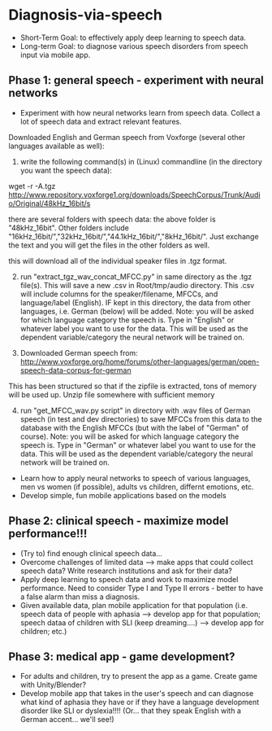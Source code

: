 # Diagnosis-via-speech
* Short-Term Goal: to effectively apply deep learning to speech data. 
* Long-term Goal: to diagnose various speech disorders from speech input via mobile app.  


## Phase 1: general speech - experiment with neural networks
* Experiment with how neural networks learn from speech data. Collect a lot of speech data and extract relevant features.

Downloaded English and German speech from Voxforge (several other languages available as well): 

1) write the following command(s) in (Linux) commandline (in the directory you want the speech data):  

wget -r -A.tgz http://www.repository.voxforge1.org/downloads/SpeechCorpus/Trunk/Audio/Original/48kHz_16bit/s

there are several folders with speech data: the above folder is "48kHz_16bit". Other folders include "16kHz_16bit/","32kHz_16bit/","44.1kHz_16bit/","8kHz_16bit/". Just exchange the text and you will get the files in the other folders as well.

this will download all of the individual speaker files in .tgz format. 

2) run "extract_tgz_wav_concat_MFCC.py" in same directory as the .tgz file(s). This will save a new .csv in  Root/tmp/audio directory. This .csv will include columns for the speaker/filename, MFCCs, and language/label (English). IF kept in this directory, the data from other languages, i.e. German (below) will be added. Note: you will be asked for which language category the speech is. Type in "English" or whatever label you want to use for the data. This will be used as the dependent variable/category the neural network will be trained on.

3) Downloaded German speech from: http://www.voxforge.org/home/forums/other-languages/german/open-speech-data-corpus-for-german

This has been structured so that if the zipfile is extracted, tons of memory will be used up. Unzip file somewhere with sufficient memory

4) run "get_MFCC_wav.py script" in directory with .wav files of German speech (in test and dev directories) to save MFCCs from this data to the database with the English MFCCs (but with the label of "German" of course). Note: you will be asked for which language category the speech is. Type in "German" or whatever label you want to use for the data. This will be used as the dependent variable/category the neural network will be trained on.

* Learn how to apply neural networks to speech of various languages, men vs women (if possible), adults vs children, differnt emotions, etc.
* Develop simple, fun mobile applications based on the models

## Phase 2: clinical speech - maximize model performance!!!
* (Try to) find enough clinical speech data... 
* Overcome challenges of limited data --> make apps that could collect speech data? Write research institutions and ask for their data?
* Apply deep learning to speech data and work to maximize model performance. Need to consider Type I and Type II errors - better to have a false alarm than miss a diagnosis.
* Given available data, plan mobile application for that population (i.e. speech data of people with aphasia --> develop app for that population; speech dataa of children with SLI (keep dreaming....) --> develop app for children; etc.) 

## Phase 3: medical app - game development?
* For adults and children, try to present the app as a game. Create game with Unity/Blender? 
* Develop mobile app that takes in the user's speech and can diagnose what kind of aphasia they have or if they have a language development disorder like SLI or dyslexia!!!! (Or... that they speak English with a German accent... we'll see!)
